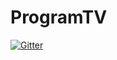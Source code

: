 # ProgramTV

[![Gitter](https://badges.gitter.im/ProgramTV-E/Lobby.svg)](https://gitter.im/ProgramTV-E/Lobby?utm_source=badge&utm_medium=badge&utm_campaign=pr-badge&utm_content=badge)